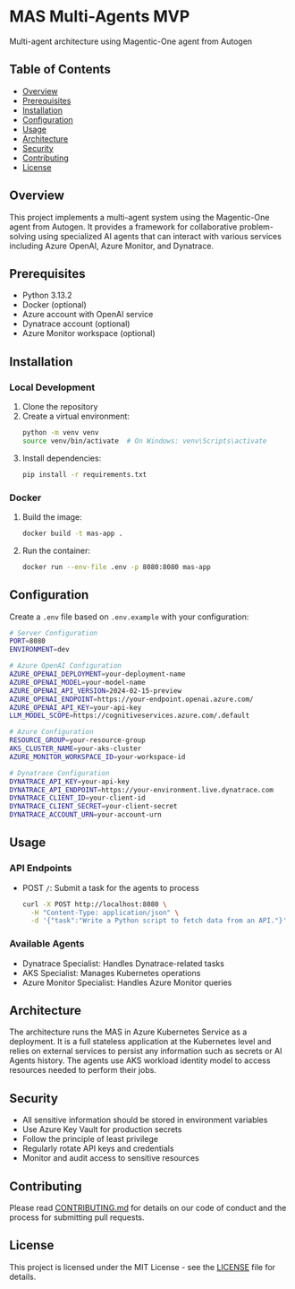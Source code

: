 # MAS Multi-Agents MVP
Multi-agent architecture using Magentic-One agent from Autogen

## Table of Contents
- [Overview](#overview)
- [Prerequisites](#prerequisites)
- [Installation](#installation)
- [Configuration](#configuration)
- [Usage](#usage)
- [Architecture](#architecture)
- [Security](#security)
- [Contributing](#contributing)
- [License](#license)

## Overview
This project implements a multi-agent system using the Magentic-One agent from Autogen. It provides a framework for collaborative problem-solving using specialized AI agents that can interact with various services including Azure OpenAI, Azure Monitor, and Dynatrace.

## Prerequisites
- Python 3.13.2
- Docker (optional)
- Azure account with OpenAI service
- Dynatrace account (optional)
- Azure Monitor workspace (optional)

## Installation

### Local Development
1. Clone the repository
2. Create a virtual environment:
   ```bash
   python -m venv venv
   source venv/bin/activate  # On Windows: venv\Scripts\activate
   ```
3. Install dependencies:
   ```bash
   pip install -r requirements.txt
   ```

### Docker
1. Build the image:
   ```bash
   docker build -t mas-app .
   ```
2. Run the container:
   ```bash
   docker run --env-file .env -p 8080:8080 mas-app
   ```

## Configuration
Create a `.env` file based on `.env.example` with your configuration:

```bash
# Server Configuration
PORT=8080
ENVIRONMENT=dev

# Azure OpenAI Configuration
AZURE_OPENAI_DEPLOYMENT=your-deployment-name
AZURE_OPENAI_MODEL=your-model-name
AZURE_OPENAI_API_VERSION=2024-02-15-preview
AZURE_OPENAI_ENDPOINT=https://your-endpoint.openai.azure.com/
AZURE_OPENAI_API_KEY=your-api-key
LLM_MODEL_SCOPE=https://cognitiveservices.azure.com/.default

# Azure Configuration
RESOURCE_GROUP=your-resource-group
AKS_CLUSTER_NAME=your-aks-cluster
AZURE_MONITOR_WORKSPACE_ID=your-workspace-id

# Dynatrace Configuration
DYNATRACE_API_KEY=your-api-key
DYNATRACE_API_ENDPOINT=https://your-environment.live.dynatrace.com
DYNATRACE_CLIENT_ID=your-client-id
DYNATRACE_CLIENT_SECRET=your-client-secret
DYNATRACE_ACCOUNT_URN=your-account-urn
```

## Usage

### API Endpoints
- POST `/`: Submit a task for the agents to process
  ```bash
  curl -X POST http://localhost:8080 \
    -H "Content-Type: application/json" \
    -d '{"task":"Write a Python script to fetch data from an API."}'
  ```

### Available Agents
- Dynatrace Specialist: Handles Dynatrace-related tasks
- AKS Specialist: Manages Kubernetes operations
- Azure Monitor Specialist: Handles Azure Monitor queries

## Architecture
The architecture runs the MAS in Azure Kubernetes Service as a deployment. It is a full stateless application at the Kubernetes level and relies on external services to persist any information such as secrets or AI Agents history. The agents use AKS workload identity model to access resources needed to perform their jobs.

## Security
- All sensitive information should be stored in environment variables
- Use Azure Key Vault for production secrets
- Follow the principle of least privilege
- Regularly rotate API keys and credentials
- Monitor and audit access to sensitive resources

## Contributing
Please read [CONTRIBUTING.md](CONTRIBUTING.md) for details on our code of conduct and the process for submitting pull requests.

## License
This project is licensed under the MIT License - see the [LICENSE](LICENSE) file for details.
